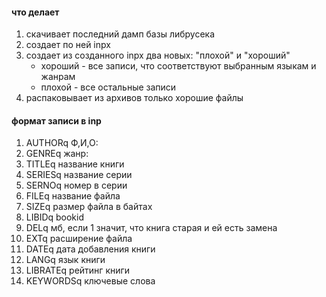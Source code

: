 #### что делает

1. скачивает последний дамп базы либрусека
2. создает по ней inpx
3. создает из созданного inpx два новых: "плохой" и "хороший"
    - хороший - все записи, что соответствуют выбранным языкам и жанрам
    - плохой - все остальные записи
4. распаковывает из архивов только хорошие файлы


#### формат записи в inp
1.  AUTHORq     Ф,И,О:
2.  GENREq      жанр:
3.  TITLEq      название книги
4.  SERIESq     название серии
5.  SERNOq      номер в серии
6.  FILEq       название файла
7.  SIZEq       размер файла в байтах
8.  LIBIDq      bookid
9.  DELq        мб, если 1 значит, что книга старая и ей есть замена
10. EXTq        расширение файла
11. DATEq       дата добавления книги
12. LANGq       язык книги
13. LIBRATEq    рейтинг книги
14. KEYWORDSq   ключевые слова
